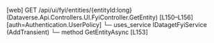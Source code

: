 [web] GET /api/ui/fyi/entities/{entityId:long}  (Dataverse.Api.Controllers.UI.FyiController.GetEntity)  [L150–L156] [auth=Authentication.UserPolicy]
  └─ uses_service IDatagetFyiService (AddTransient)
    └─ method GetEntityAsync [L153]

